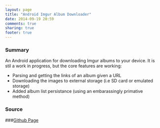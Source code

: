 ```yaml
---
layout: page
title: "Android Imgur Album Downloader"
date: 2014-09-19 20:59
comments: true
sharing: true
footer: true
---
```


### Summary

An Android application for downloading Imgur albums to your device. It is stil a work in progress, but the core features are working:

* Parsing and getting the links of an album given a URL
* Downloading the images to external storage (i.e SD card or emulated storage)
* Added album list persistance (using an embarassingly primative method)


### Source
###[Github Page](https://github.com/cstsui/imgur-album-downloader "Imgur Album Downloader")